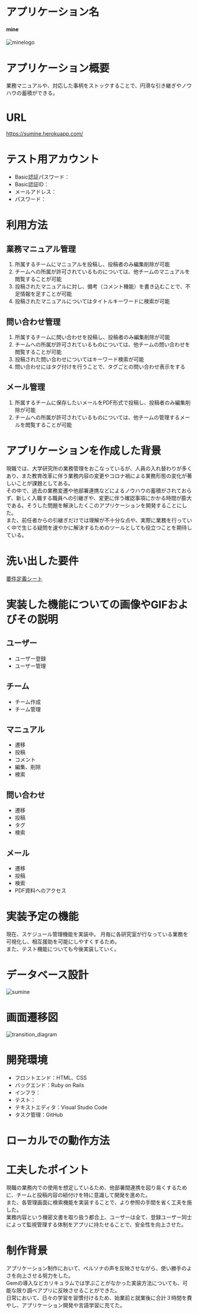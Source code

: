 # アプリケーション名
#### **mine**
![minelogo](https://user-images.githubusercontent.com/102218486/179115974-66f4f42d-3e77-4ea7-a135-eca3a1ed1f14.png)

# アプリケーション概要
業務マニュアルや、対応した事柄をストックすることで、円滑な引き継ぎやノウハウの蓄積ができる。

# URL
https://sumine.herokuapp.com/

# テスト用アカウント
- Basic認証パスワード：
- Basic認証ID：
- メールアドレス：
- パスワード：

# 利用方法
## 業務マニュアル管理
1. 所属するチームにマニュアルを投稿し、投稿者のみ編集削除が可能
2. チームへの所属が許可されているものについては、他チームのマニュアルを閲覧することが可能
3. 投稿されたマニュアルに対し、備考（コメント機能）を書き込むことで、不足情報を足すことが可能
4. 投稿されたマニュアルについてはタイトルキーワードに検索が可能

## 問い合わせ管理
1. 所属するチームに問い合わせを投稿し、投稿者のみ編集削除が可能
2. チームへの所属が許可されているものについては、他チームの問い合わせを閲覧することが可能
3. 投稿された問い合わせについてはキーワード検索が可能
4. 問い合わせにはタグ付けを行うことで、タグごとの問い合わせ表示をする

## メール管理
1. 所属するチームに保存したいメールをPDF形式で投稿し、投稿者のみ編集削除が可能
2. チームへの所属が許可されているものについては、他チームの管理するメールを閲覧することが可能

# アプリケーションを作成した背景
現職では、大学研究所の業務管理をおこなっているが、人員の入れ替わりが多くあり、また教育改革に伴う業務内容の変更やコロナ禍による業務形態の変化が著しいことが課題としてある。<br>
その中で、過去の業務変遷や他部署連携などによるノウハウの蓄積がされておらず、新しく入職する職員への引継ぎや、変更に伴う確認事項にかかる時間が膨大である。そうした問題を解決したくこのアプリケーションを開発することにした。<br>
また、前任者からの引継ぎだけでは理解が不十分な点や、実際に業務を行っていく中で生じる疑問を速やかに解決するためのツールとしても役立つことを期待している。

# 洗い出した要件
[要件定義シート](https://docs.google.com/spreadsheets/d/19Sq0bwh2_8sM7lnUHNr0b-MgYcXygPeYwqcr6gltdWY/edit#gid=982722306)


# 実装した機能についての画像やGIFおよびその説明

## ユーザー
- ユーザー登録
- ユーザー管理

## チーム
- チーム作成
- チーム管理

## マニュアル
- 遷移
- 投稿
- コメント
- 編集、削除
- 検索

## 問い合わせ
- 遷移
- 投稿
- タグ
- 検索

## メール
- 遷移
- 投稿
- 検索
- PDF資料へのアクセス

# 実装予定の機能
現在、スケジュール管理機能を実装中。
月毎に各研究室が行なっている業務を可視化し、相互援助を可能にしやすくするため。<br>
また、テスト機能についても今後実装していく。

# データベース設計
![sumine](https://user-images.githubusercontent.com/102218486/179115991-12689dfb-82d1-4ad8-93be-73e681730e82.png)

# 画面遷移図
![transition_diagram](https://user-images.githubusercontent.com/102218486/179116024-30785e03-b0f9-463e-aac1-474d84129926.png)

# 開発環境
- フロントエンド：HTML、CSS
- バックエンド：Ruby on Rails
- インフラ：
- テスト：
- テキストエディタ：Visual Studio Code
- タスク管理：GitHub

# ローカルでの動作方法

# 工夫したポイント
現職の業務内での使用を想定しているため、他部署間連携を図り易くするために、チームと投稿内容の紐付けを特に意識して開発を進めた。<br>
また、各管理画面に検索機能を実装することで、より参照の手間を省く工夫を施した。<br>
業務内容という機密文書を取り扱う都合上、ユーザーは全て、登録ユーザー同士によって監視管理する体制をアプリに持たせることで、安全性を向上させた。

# 制作背景
アプリケーション制作において、ペルソナの声を反映させながら、使い勝手のよさを向上させる努力をした。<br>
Gemの導入などカリキュラムでは学ぶことがなかった実装方法についても、可能な限り調べアプリに反映させることができた。<br>
日常において、日々の学習を習慣付けるため、始業前と就業後に合計３時間を費やし、アプリケーション開発や言語学習に充てた。